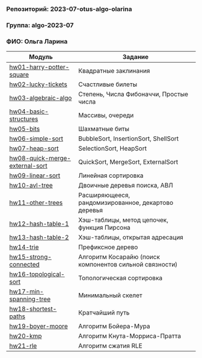 ### Репозиторий: 2023-07-otus-algo-olarina
### Группа: algo-2023-07
### ФИО: Ольга Ларина

| Модуль                                                             | Задание                                                 |
|--------------------------------------------------------------------|---------------------------------------------------------|
| [hw01-harry-potter-square](./hw01-harry-potter-square)             | Квадратные заклинания                                   |
| [hw02-lucky-tickets](./hw02-lucky-tickets)                         | Счастливые билеты                                       |
| [hw03-algebraic-algo](./hw03-algebraic-algo)                       | Степень, Числа Фибоначчи, Простые числа                 |
| [hw04-basic-structures](./hw04-basic-structures)                   | Массивы, очереди                                        |
| [hw05-bits](./hw05-bits)                                           | Шахматные биты                                          |
| [hw06-simple-sort](./hw06-simple-sort)                             | BubbleSort, InsertionSort, ShellSort                    |
| [hw07-heap-sort](./hw07-heap-sort)                                 | SelectionSort, HeapSort                                 |
| [hw08-quick-merge-external-sort](./hw08-quick-merge-external-sort) | QuickSort, MergeSort, ExternalSort                      |
| [hw09-linear-sort](./hw09-linear-sort)                             | Линейная сортировка                                     |
| [hw10-avl-tree](./hw10-avl-tree)                                   | Двоичные деревья поиска, АВЛ                            |
| [hw11-other-trees](./hw11-other-trees)                             | Расширяющееся, рандомизированное, декартово деревья     |
| [hw12-hash-table-1](./hw12-hash-table-1)                           | Хэш-таблицы, метод цепочек, функция Пирсона             |
| [hw13-hash-table-2](./hw13-hash-table-2)                           | Хэш-таблицы, открытая адресация                         |
| [hw14-trie](./hw14-trie)                                           | Префиксное дерево                                       |
| [hw15-strong-connected](./hw15-strong-connected)                   | Алгоритм Косарайю (поиск компонентов сильной связности) |
| [hw16-topological-sort](./hw16-topological-sort)                   | Топологическая сортировка                               |
| [hw17-min-spanning-tree](./hw17-min-spanning-tree)                 | Минимальный скелет                                      |
| [hw18-shortest-paths](./hw18-shortest-paths)                       | Кратчайший путь                                         |
| [hw19-boyer-moore](./hw19-boyer-moore)                             | Алгоритм Бойера-Мура                                    |
| [hw20-kmp](./hw20-kmp)                                             | Алгоритм Кнута-Морриса-Пратта                           |
| [hw21-rle](./hw21-rle)                                             | Алгоритм сжатия RLE                                     |
